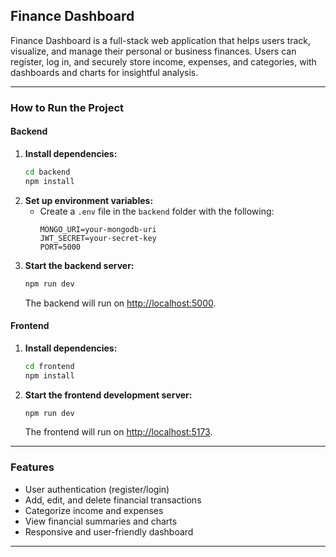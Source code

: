 ## Finance Dashboard

Finance Dashboard is a full-stack web application that helps users track, visualize, and manage their personal or business finances. Users can register, log in, and securely store income, expenses, and categories, with dashboards and charts for insightful analysis.

---

### How to Run the Project

#### Backend

1. **Install dependencies:**
   ```sh
   cd backend
   npm install
   ```
2. **Set up environment variables:**
   - Create a `.env` file in the `backend` folder with the following:
     ```
     MONGO_URI=your-mongodb-uri
     JWT_SECRET=your-secret-key
     PORT=5000
     ```
3. **Start the backend server:**
   ```sh
   npm run dev
   ```
   The backend will run on [http://localhost:5000](http://localhost:5000).

#### Frontend

1. **Install dependencies:**
   ```sh
   cd frontend
   npm install
   ```
2. **Start the frontend development server:**
   ```sh
   npm run dev
   ```
   The frontend will run on [http://localhost:5173](http://localhost:5173).

---

### Features

- User authentication (register/login)
- Add, edit, and delete financial transactions
- Categorize income and expenses
- View financial summaries and charts
- Responsive and user-friendly dashboard

---
